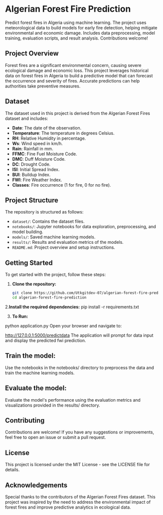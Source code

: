 # Algerian Forest Fire Prediction

Predict forest fires in Algeria using machine learning. The project uses meteorological data to build models for early fire detection, helping mitigate environmental and economic damage. Includes data preprocessing, model training, evaluation scripts, and result analysis. Contributions welcome!

## Project Overview

Forest fires are a significant environmental concern, causing severe ecological damage and economic loss. This project leverages historical data on forest fires in Algeria to build a predictive model that can forecast the occurrence and severity of fires. Accurate predictions can help authorities take preventive measures.

## Dataset

The dataset used in this project is derived from the Algerian Forest Fires dataset and includes:

- **Date**: The date of the observation.
- **Temperature**: The temperature in degrees Celsius.
- **RH**: Relative Humidity in percentage.
- **Ws**: Wind speed in km/h.
- **Rain**: Rainfall in mm.
- **FFMC**: Fine Fuel Moisture Code.
- **DMC**: Duff Moisture Code.
- **DC**: Drought Code.
- **ISI**: Initial Spread Index.
- **BUI**: Buildup Index.
- **FWI**: Fire Weather Index.
- **Classes**: Fire occurrence (1 for fire, 0 for no fire).

## Project Structure

The repository is structured as follows:

- `dataset/`: Contains the dataset files.
- `notebooks/`: Jupyter notebooks for data exploration, preprocessing, and model building.
- `models/`: Saved machine learning models.
- `results/`: Results and evaluation metrics of the models.
- `README.md`: Project overview and setup instructions.

## Getting Started

To get started with the project, follow these steps:

1. **Clone the repository:**
   ```sh
   git clone https://github.com/Utkgitdev-07/algerian-forest-fire-prediction.git
   cd algerian-forest-fire-prediction

2.**Install the required dependencies:**
pip install -r requirements.txt

3. **To Run:**

python application.py
Open your browser and navigate to:

http://127.0.0.1:5000/predictdata
The application will prompt for data input and display the predicted fwi prediction.

## Train the model:
Use the notebooks in the notebooks/ directory to preprocess the data and train the machine learning models.

## Evaluate the model:
Evaluate the model's performance using the evaluation metrics and visualizations provided in the results/ directory.

## Contributing
Contributions are welcome! If you have any suggestions or improvements, feel free to open an issue or submit a pull request.

## License
This project is licensed under the MIT License - see the LICENSE file for details.

## Acknowledgements
Special thanks to the contributors of the Algerian Forest Fires dataset. This project was inspired by the need to address the environmental impact of forest fires and improve predictive analytics in ecological data.
